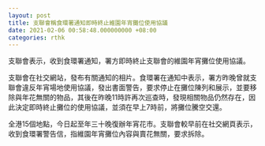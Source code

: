 ```yaml
---
layout: post
title: 支聯會稱食環署通知即時終止維園年宵攤位使用協議
date: 2021-02-06 00:58:48.000000000 +08:00
categories: rthk
---
```


支聯會表示，收到食環署通知，署方即時終止支聯會的維園年宵攤位使用協議。

支聯會在社交網站，發布有關通知的相片。食環署在通知中表示，署方昨晚曾就支聯會違反年宵場地使用協議，發出書面警告，要求停止在攤位陳列和展示，並要移除與年花無關的物品，其後在昨晚11時許再次巡查時，發現相關物品仍然存在，因此決定即時終止攤位的使用協議，並須在早上7時前，將攤位騰空交還。

全港15個地點，今日起至年三十晚復辦年宵花市。支聯會較早前在社交網頁表示，收到食環署警告信，指維園年宵攤位內容與賣花無關，要求拆除。
